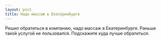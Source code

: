 ```yaml
---
layout: post 
title: Надо массаж в Екатеринбурге 
--- 
```

Решил обратиться в компанию, надо массаж в Екатеринбурге. Раньше такой услугой не пользовался. Подскажите куда лучше обратиться.